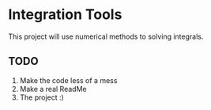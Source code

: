 # Integration Tools #

This project will use numerical methods to solving integrals. 

## TODO ##
1. Make the code less of a mess
1. Make a real ReadMe
1. The project :)